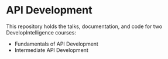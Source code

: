 # API Development

This repository holds the talks, documentation, and code for two DevelopIntelligence courses:

- Fundamentals of API Development
- Intermediate API Development
